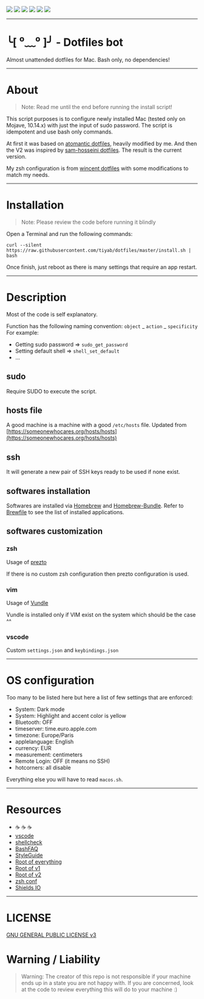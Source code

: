 ![](https://img.shields.io/badge/dotfiles-v2-green.svg)
![](https://img.shields.io/badge/license-GPL%20v3-green.svg)
![](https://img.shields.io/badge/GNU%20bash-%3E%3D%203.2-blue.svg)
![](https://img.shields.io/badge/shellcheck-100%25-green.svg)
![](https://img.shields.io/badge/macOS-14.4-green.svg)
![](https://img.shields.io/badge/dependencies-none-lightgrey.svg)

---

# ╰[ ⁰﹏⁰ ]╯ - Dotfiles bot

Almost unattended dotfiles for Mac.
Bash only, no dependencies!

---

# About

> Note: Read me until the end before running the install script!

This script purposes is to configure newly installed Mac (tested only on Mojave, 10.14.x) with just the input of sudo password. 
The script is idempotent and use bash only commands.

At first it was based on [atomantic dotfiles](https://github.com/atomantic/dotfiles), heavily modified by me. And then the V2 was inspired by [sam-hosseini dotfiles](https://github.com/sam-hosseini/dotfiles). The result is the current version.

My zsh configuration is from [wincent dotfiles](https://github.com/wincent/wincent/blob/fe798113ffb7c616cb7c332c91eaffd62e781048/roles/dotfiles/files/.zshrc#L43-L123) with some modifications to match my needs.

---

# Installation
> Note: Please review the code before running it blindly

Open a Terminal and run the following commands:
```
curl --silent https://raw.githubusercontent.com/tiyab/dotfiles/master/install.sh | bash
```

Once finish, just reboot as there is many settings that require an app restart.

---

# Description

Most of the code is self explanatory.

Function has the following naming convention: `object` _ `action` _ `specificity`
For example: 
- Getting sudo password => `sudo_get_password`
- Setting default shell => `shell_set_default`
- ...

## sudo

Require SUDO to execute the script.

## hosts file

A good machine is a machine with a good `/etc/hosts` file.
Updated from [https://someonewhocares.org/hosts/hosts](https://someonewhocares.org/hosts/hosts)

## ssh

It will generate a new pair of SSH keys ready to be used if none exist.

## softwares installation

Softwares are installed via [Homebrew](https://brew.sh/) and [Homebrew-Bundle](https://github.com/Homebrew/homebrew-bundle).
Refer to [Brewfile](Brewfile) to see the list of installed applications.

## softwares customization

### zsh

Usage of [prezto](https://github.com/sorin-ionescu/prezto)

If there is no custom zsh configuration then prezto configuration is used.

### vim

Usage of [Vundle](https://github.com/VundleVim/Vundle.vim)

Vundle is installed only if VIM exist on the system which should be the case ^^

### vscode

Custom `settings.json` and `keybindings.json`

---

# OS configuration

Too many to be listed here but here a list of few settings that are enforced:
- System: Dark mode
- System: Highlight and accent color is yellow
- Bluetooth: OFF
- timeserver: time.euro.apple.com
- timezone: Europe/Paris
- applelanguage: English
- currency: EUR
- measurement: centimeters 
- Remote Login: OFF (it means no SSH)
- hotcorners: all disable

Everything else you will have to read `macos.sh`.

---

# Resources
- :coffee: :coffee: :coffee:
- [vscode](https://code.visualstudio.com/download)
- [shellcheck](https://www.shellcheck.net/)
- [BashFAQ](https://mywiki.wooledge.org/BashFAQ)
- [StyleGuide](https://google.github.io/styleguide/shell.xml#Variable_Names)
- [Root of everything](https://github.com/HiDeoo)
- [Root of v1](https://github.com/atomantic/dotfiles)
- [Root of v2](https://github.com/sam-hosseini/dotfiles)
- [zsh conf](https://github.com/wincent/wincent/blob/fe798113ffb7c616cb7c332c91eaffd62e781048/roles/dotfiles/files/.zshrc#L43-L123)
- [Shields IO](https://shields.io/)

---

# LICENSE
[GNU GENERAL PUBLIC LICENSE v3](LICENSE)

# Warning / Liability
> Warning:
The creator of this repo is not responsible if your machine ends up in a state you are not happy with. If you are concerned, look at the code to review everything this will do to your machine :)
